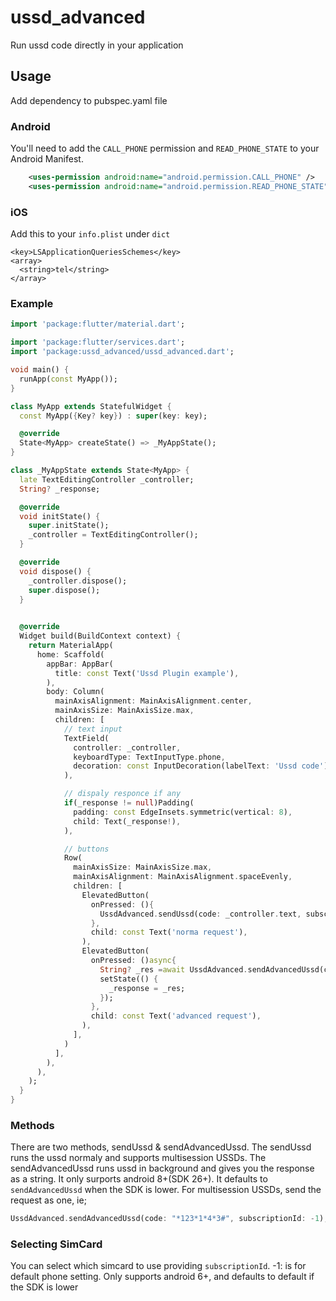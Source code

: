 # ussd_advanced

Run ussd code directly in your application

## Usage

Add dependency to pubspec.yaml file


### Android
You'll need to add the `CALL_PHONE` permission and `READ_PHONE_STATE` to your Android Manifest.
```XML
    <uses-permission android:name="android.permission.CALL_PHONE" />
    <uses-permission android:name="android.permission.READ_PHONE_STATE" />
```

### iOS
Add this to your ```info.plist``` under ```dict``` 
```
<key>LSApplicationQueriesSchemes</key>
<array>
  <string>tel</string>
</array>
```

### Example
```dart
import 'package:flutter/material.dart';

import 'package:flutter/services.dart';
import 'package:ussd_advanced/ussd_advanced.dart';

void main() {
  runApp(const MyApp());
}

class MyApp extends StatefulWidget {
  const MyApp({Key? key}) : super(key: key);

  @override
  State<MyApp> createState() => _MyAppState();
}

class _MyAppState extends State<MyApp> {
  late TextEditingController _controller;
  String? _response;

  @override
  void initState() {
    super.initState();
    _controller = TextEditingController();
  }

  @override
  void dispose() {
    _controller.dispose();
    super.dispose();
  }
  

  @override
  Widget build(BuildContext context) {
    return MaterialApp(
      home: Scaffold(
        appBar: AppBar(
          title: const Text('Ussd Plugin example'),
        ),
        body: Column(
          mainAxisAlignment: MainAxisAlignment.center,
          mainAxisSize: MainAxisSize.max,
          children: [
            // text input
            TextField(
              controller: _controller,
              keyboardType: TextInputType.phone,
              decoration: const InputDecoration(labelText: 'Ussd code'),
            ),

            // dispaly responce if any
            if(_response != null)Padding(
              padding: const EdgeInsets.symmetric(vertical: 8),
              child: Text(_response!),
            ),

            // buttons
            Row(
              mainAxisSize: MainAxisSize.max,
              mainAxisAlignment: MainAxisAlignment.spaceEvenly,
              children: [
                ElevatedButton(
                  onPressed: (){
                    UssdAdvanced.sendUssd(code: _controller.text, subscriptionId: 1);
                  },
                  child: const Text('norma request'),
                ),
                ElevatedButton(
                  onPressed: ()async{
                    String? _res =await UssdAdvanced.sendAdvancedUssd(code: _controller.text, subscriptionId: 1);
                    setState(() {
                      _response = _res;
                    });
                  },
                  child: const Text('advanced request'),
                ),
              ],
            )
          ],
        ),
      ),
    );
  }
}
```

### Methods
There are two methods, sendUssd & sendAdvancedUssd.
The sendUssd runs the ussd normaly and supports multisession USSDs.
The sendAdvancedUssd runs ussd in background and gives you the response as a string. It only surports android 8+(SDK 26+). It defaults to `sendAdvancedUssd` when the SDK is lower. For multisession USSDs, send the request as one, ie;
```dart
UssdAdvanced.sendAdvancedUssd(code: "*123*1*4*3#", subscriptionId: -1);
```
### Selecting SimCard
You can select which simcard to use providing `subscriptionId`.
-1: is for default phone setting.
Only supports android 6+, and defaults to default if the SDK is lower
